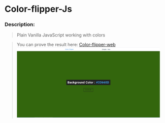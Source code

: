 # Color-flipper-Js

### Description:

>Plain Vanilla JavaScript working with colors

>You can prove the result here: [Color-flipper-web](https://celfiew.github.io/Color-flipper-Js/) 
![imagenes](https://github.com/celfiew/Color-flipper-Js/blob/main/color-flipper/img/img_project.PNG)
